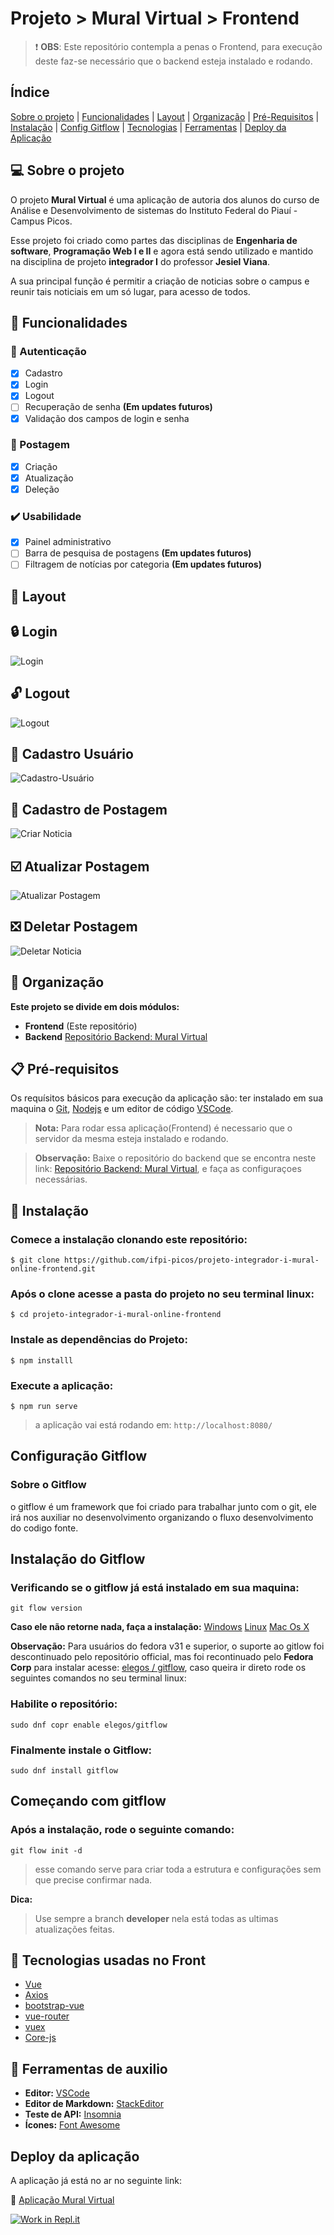# Projeto > Mural Virtual > Frontend

> :heavy_exclamation_mark: **OBS**: Este repositório contempla a penas o Frontend, para execução deste faz-se necessário que o backend esteja instalado e rodando.

## Índice

[Sobre o projeto](#sobre) | [Funcionalidades](#func) | [Layout](#layout) | [Organização](#organizacao) | [Pré-Requisitos](#prerequisitos) | [Instalação](#instalacao) | [Config Gitflow](#configgitflow) | [Tecnologias](#tecnologias) | [Ferramentas](#ferramentas) | [Deploy da Aplicação](#deploy)

## :computer: Sobre o projeto <a name="sobre"></a>
O projeto **Mural Virtual** é uma aplicação de autoria dos alunos do curso de Análise e Desenvolvimento de sistemas do Instituto Federal do Piauí - Campus Picos.

Esse projeto foi criado como partes das disciplinas de **Engenharia de software**, **Programação Web I e II** e agora está sendo utilizado e mantido na disciplina de projeto **integrador I** do professor **Jesiel Viana**.

A sua principal função é permitir a criação de noticias sobre o campus e reunir tais noticiais em um só lugar, para acesso de todos.

## :paperclip: Funcionalidades <a name="func"></a>

### :closed_lock_with_key: Autenticação
- [x] Cadastro
- [x] Login
- [x] Logout
- [ ] Recuperação de senha **(Em updates futuros)**
- [x] Validação dos campos de login e senha 

### :pushpin: Postagem
- [x] Criação
- [x] Atualização
- [x] Deleção

### :heavy_check_mark: Usabilidade
- [x] Painel administrativo 
- [ ] Barra de pesquisa de postagens **(Em updates futuros)**
- [ ] Filtragem de notícias por categoria **(Em updates futuros)**

## :art: Layout <a name="layout"></a>

## :lock: Login 

![Login](https://user-images.githubusercontent.com/53342708/137370285-919cf104-b445-4c71-8842-074bedea6a88.gif)


## :unlock: Logout
![Logout](https://user-images.githubusercontent.com/53342708/137370604-0fae3e9f-67f5-4658-a20f-1a46155079c9.gif)


## :busts_in_silhouette: Cadastro Usuário
![Cadastro-Usuário](https://user-images.githubusercontent.com/53342708/137373926-83bf73b9-69e2-4a97-ac7c-f37a304f5b4a.gif)


## :pencil:  Cadastro de Postagem
![Criar Noticia](https://user-images.githubusercontent.com/53342708/137370851-b720a2d4-af86-49d8-b920-e044842756e1.gif)


## :ballot_box_with_check: Atualizar Postagem
![Atualizar Postagem](https://user-images.githubusercontent.com/53342708/137374082-d08cb0a0-1bae-49aa-a7aa-5e900b427895.gif)


## :negative_squared_cross_mark: Deletar Postagem
![Deletar Noticia](https://user-images.githubusercontent.com/53342708/137374237-dd8f9b3b-d655-45b0-a97e-c3b1a02a64d4.gif)



## :triangular_ruler: Organização <a name="organizacao"></a>
**Este projeto se divide em dois módulos:**
- **Frontend** (Este repositório)
- **Backend** [Repositório Backend: Mural Virtual](https://github.com/ifpi-picos/projeto-integrador-i-mural-online-backend)

## :clipboard: Pré-requisitos <a name="prerequisitos"></a>
Os requísitos básicos para execução da aplicação são: ter instalado em sua maquina o [Git](https://git-scm.com/), [Nodejs](https://nodejs.org/en/) e um editor de código [VSCode](https://code.visualstudio.com/download).

> **Nota:** Para rodar essa aplicação(Frontend) é necessario que o servidor da mesma esteja instalado e rodando.

> **Observação:** Baixe o repositório do backend que se encontra neste
link: [Repositório Backend: Mural Virtual](https://github.com/ifpi-picos/projeto-integrador-i-mural-online-backend), e faça as configuraçoes necessárias.



## :hammer:  Instalação <a name="instalacao"></a>

### Comece a instalação clonando este repositório:
```
$ git clone https://github.com/ifpi-picos/projeto-integrador-i-mural-online-frontend.git
```

### Após o clone acesse a pasta do projeto no seu terminal linux:
```
$ cd projeto-integrador-i-mural-online-frontend
```

### Instale as dependências do Projeto:
```
$ npm installl
```

### Execute a aplicação:
```
$ npm run serve
```
> a aplicação vai está rodando em: ```http://localhost:8080/```

## Configuração Gitflow <a name="configgitflow"></a>
### Sobre o Gitflow
o gitflow é um framework que foi criado para trabalhar junto com o git, ele irá nos auxiliar no desenvolvimento organizando o fluxo desenvolvimento do codigo fonte.

## Instalação do Gitflow 
### Verificando se o gitflow já está instalado em sua maquina:
```
git flow version
```

**Caso ele não retorne nada, faça a instalação:**
[Windows](https://github.com/petervanderdoes/gitflow-avh/wiki/Installing-on-Windows)
[Linux](https://github.com/petervanderdoes/gitflow-avh/wiki/Installing-on-Linux,-Unix,-etc.)
[Mac Os X](https://github.com/petervanderdoes/gitflow-avh/wiki/Installing-on-Mac-OS-X)

**Observação:** Para usuários do fedora v31 e superior, o suporte ao gitlow foi descontinuado pelo repositório official, mas foi recontinuado pelo **Fedora Corp** para instalar acesse:
[elegos / gitflow](https://copr.fedorainfracloud.org/coprs/elegos/gitflow/), caso queira ir direto rode os seguintes comandos no seu terminal linux:

### Habilite o repositório:
```
sudo dnf copr enable elegos/gitflow
```
### Finalmente instale o Gitflow:
```
sudo dnf install gitflow
```
## Começando com gitflow
### Após a instalação, rode o seguinte comando:
```
git flow init -d
```
>esse comando serve para criar toda a estrutura e configurações sem que precise confirmar nada.

**Dica:**
>Use sempre a branch **developer** nela está todas as ultimas atualizações feitas.


## :wrench: Tecnologias usadas no Front <a name="tecnologias"></a>
- [Vue](https://vuejs.org/v2/guide/installation.html)
- [Axios](https://www.npmjs.com/package/axios)
- [bootstrap-vue](https://bootstrap-vue.org/)
- [vue-router](https://router.vuejs.org/)
- [vuex](https://vuex.vuejs.org/)
- [Core-js](https://www.npmjs.com/package/core-js)

## :straight_ruler: Ferramentas de auxilio <a name="ferramentas"></a>
- **Editor:** [VSCode](https://code.visualstudio.com/download)
- **Editor de Markdown:** [StackEditor](https://stackedit.io)
- **Teste de API:** [Insomnia](https://insomnia.rest/download)
- **Ícones:** [Font Awesome](https://fontawesome.com)


## Deploy da aplicação <a name="deploy"></a>
A aplicação já está no ar no seguinte link:

:pushpin: [Aplicação Mural Virtual](https://mural-virtual.netlify.app/)


[![Work in Repl.it](https://classroom.github.com/assets/work-in-replit-14baed9a392b3a25080506f3b7b6d57f295ec2978f6f33ec97e36a161684cbe9.svg)](https://classroom.github.com/online_ide?assignment_repo_id=432758&assignment_repo_type=GroupAssignmentRepo)
<!--stackedit_data:
eyJoaXN0b3J5IjpbMjEyNjUxNzMyNSwxNTMwOTM0NDc3LC0yMT
A1MDc3NzkzLC00NzAzMDY5MTEsMTgzMzUwNjg5MSwtODY4MzY3
Njk3LC0xMjM3NTU3ODczLC0xODU5NTk3MzQzLDE5Mzg5NjAzMT
AsLTE4MzcyODM2MzksLTExMjEzMDcwNjIsMTM1NDcxODU4NSwt
MjkxNjUwMjksLTEyNDk2ODc4NjAsMTE2MDc3MDIzMSwtMTgwOD
MwMjU5MiwtMjQ4NTU3NTExLDIyMjkyNzMyNSwtMTIxNTE3Mjgy
MV19
-->
